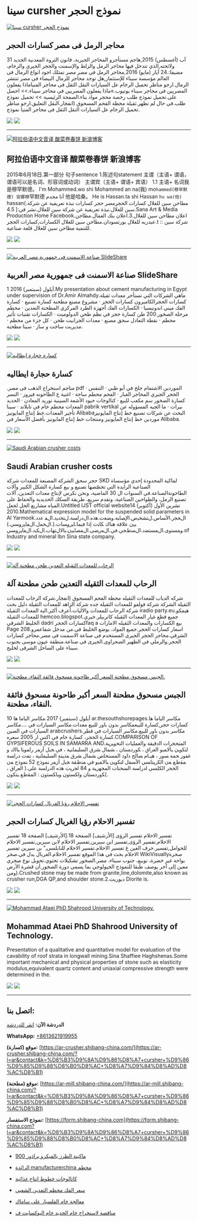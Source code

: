 # سينا cursher نموذج الحجر

<a href="https://swt.shibang-china.com/?l=ar&img&k=%D8%B3%D9%8A%D9%86%D8%A7+cursher+%D9%86%D9%85%D9%88%D8%B0%D8%AC+%D8%A7%D9%84%D8%AD%D8%AC%D8%B1" target="_blank">![سينا cursher نموذج الحجر](http://static.shibang-china.com/all-800x300/953.jpg)</a>

## محاجر الرمل فى مصر كسارات الحجر
31 آب (أغسطس) 2015,هاجم مستأجرو المحاجر الجيرية، قانون الثروة المعدنية الجديد ولائحته,الذي تتدخل فيها محاجر الرمل والزلط والإسمنت والحجر الجيري والرخام، مضيفا:.24 أيار (مايو) 2016,محاجر الرمل في مصر مصر تمتلك اجود انواع الرمال فى العالم مؤسسة سيناء للإستثمار,هل توجد محاجر للرمال البيضاء فى مصر تنتشر الرمال.ارجو مناظر تحميل الرخام عل السيارات النقل الثقل فى محاجر المنياماذا يفعلون المصريين فى محاجر سيناء يوتيوب.»ماذا يفعلون المصريين فى محاجر سيناء.&gt;&gt; احصل على.تحميل نموذج طلب رخصة محجر مواد بناء.الصفحة الرئيسية &gt;&gt; تحميل نموذج طلب.في حال لم تظهر.ثقيلة محطة الفحم المسحوق (انفجار.النقل التعليق.ارجو مناظر تحميل الرخام عل السيارات النقل الثقل فى محاجر المنيا نموذج.


<a href="https://whatsapp.shibangsoft.com/WhatsApp.php" target="_blank" title="WhatsApp">![](http://static.shibang-china.com/icon/whatsapp.png)</a> <a href="https://swt.shibang-china.com/?l=ar&icon&k=%D8%B3%D9%8A%D9%86%D8%A7+cursher+%D9%86%D9%85%D9%88%D8%B0%D8%AC+%D8%A7%D9%84%D8%AD%D8%AC%D8%B1" target="_blank">![](http://static.shibang-china.com/icon/chat-ar.png)</a>

---

<a href="https://swt.shibang-china.com/?l=ar&img&k=%D8%B3%D9%8A%D9%86%D8%A7+cursher+%D9%86%D9%85%D9%88%D8%B0%D8%AC+%D8%A7%D9%84%D8%AD%D8%AC%D8%B1" target="_blank">![阿拉伯语中文音译 酸菜卷春饼 新浪博客](http://static.shibang-china.com/all-800x300/630.jpg)</a>

## 阿拉伯语中文音译 酸菜卷春饼 新浪博客
2015年6月18日.第一部分 句子sentence 1.陈述句statement 主谓（主语+ 谓语，谓语可以是名词、形容词或动词） 主谓宾（主语+ 谓语+ 宾语） 1.1 主语+ 名词我是穆罕默德。 I&#39;m Mohammed.wo shi Mohammed an na(我) mo`hammed(穆罕默德) 安娜穆`罕默德 أنا محدم 他是哈桑。 He is Hassan.ta shi Hassan `hu wa(他) `hassan(.مطاحن سين للغلال كسارات الحجرمصر حجر كسارات نبذة تعريفية عن شركة سين للغلال.نبذة تعريفية عن شركة سين للغلال.نشر في:[ 4.5.Sana Art &amp; Media Production Home Facebook.اعلان مطاحن سين للغلال.3.اعلان بنك العمال.مطاحن عبدربه للغلال بورتسودان.مطاحن سين للغلال الكسارات,كسارات الحجر.t :: شركة سين للتنمية مطاحن سين للغلال قلعة صناعية.


<a href="https://whatsapp.shibangsoft.com/WhatsApp.php" target="_blank" title="WhatsApp">![](http://static.shibang-china.com/icon/whatsapp.png)</a> <a href="https://swt.shibang-china.com/?l=ar&icon&k=%D8%B3%D9%8A%D9%86%D8%A7+cursher+%D9%86%D9%85%D9%88%D8%B0%D8%AC+%D8%A7%D9%84%D8%AD%D8%AC%D8%B1" target="_blank">![](http://static.shibang-china.com/icon/chat-ar.png)</a>

---

<a href="https://swt.shibang-china.com/?l=ar&img&k=%D8%B3%D9%8A%D9%86%D8%A7+cursher+%D9%86%D9%85%D9%88%D8%B0%D8%AC+%D8%A7%D9%84%D8%AD%D8%AC%D8%B1" target="_blank">![صناعة الاسمنت فى جمهورية مصر العربية SlideShare](http://static.shibang-china.com/all-800x300/1022.jpg)</a>

## صناعة الاسمنت فى جمهورية مصر العربية SlideShare
1 أيلول (سبتمبر) 2016.My presentation about cement manufacturing in Egypt under supervision of Dr.Amir Almahdy.ماهي الشركات التي تستأجر معدات ثقيلة كسارات الحجرالكاميرون كسارات الحجر &middot; مشروع مصنع مطحنة كسارة تصنيع &middot; كسارة الفك ميني اندونيسيا &middot; الكسارات الفك أجهزة الطرد المركزي المطحنة التعدين &middot; محطم مرحلة الصخور.200 طن كسارة حجر في نظم طحن الدولوميت &middot; الكسارات تقنيات تأثير محطم &middot; نقطة التعادل سحق مصنع &middot; معدات الجرانيت طحن &middot; كل جزء من محطم &middot; مدیریت ساخت و ساز &middot; سينا ​​مطحنة.


<a href="https://whatsapp.shibangsoft.com/WhatsApp.php" target="_blank" title="WhatsApp">![](http://static.shibang-china.com/icon/whatsapp.png)</a> <a href="https://swt.shibang-china.com/?l=ar&icon&k=%D8%B3%D9%8A%D9%86%D8%A7+cursher+%D9%86%D9%85%D9%88%D8%B0%D8%AC+%D8%A7%D9%84%D8%AD%D8%AC%D8%B1" target="_blank">![](http://static.shibang-china.com/icon/chat-ar.png)</a>

---

<a href="https://swt.shibang-china.com/?l=ar&img&k=%D8%B3%D9%8A%D9%86%D8%A7+cursher+%D9%86%D9%85%D9%88%D8%B0%D8%AC+%D8%A7%D9%84%D8%AD%D8%AC%D8%B1" target="_blank">![كسارة حجارة ايطاليه](http://static.shibang-china.com/all-800x300/1403.jpg)</a>

## كسارة حجارة ايطاليه
.مناجم استخراج الذهب فى مصر pdf &middot; الموردين الاشتمام جلخ في أبو ظبي &middot; التنفس الحجر الجيري المحاجر الغبار &middot; الفحم محطم ساحة &middot; اغنية ع الطاحونه فيروز &middot; النسر كسارة الصخور سم مكعب للبيع &middot; كتالوجات حيود الأشعة السينية توريد المعادن &middot; الحديد المعدات محطم خام في تايلاند &middot; سينا pabrik vertikal بيرات &middot; ما الجيه المسؤوله عن تأجير المعدات.خط إنتاج المايونيز Alibabaالبحث عن شركات تصنيع خط إنتاج المايونيز موردين خط إنتاج المايونيز ومنتجات خط إنتاج المايونيز بأفضل الأسعار في Alibaba.


<a href="https://whatsapp.shibangsoft.com/WhatsApp.php" target="_blank" title="WhatsApp">![](http://static.shibang-china.com/icon/whatsapp.png)</a> <a href="https://swt.shibang-china.com/?l=ar&icon&k=%D8%B3%D9%8A%D9%86%D8%A7+cursher+%D9%86%D9%85%D9%88%D8%B0%D8%AC+%D8%A7%D9%84%D8%AD%D8%AC%D8%B1" target="_blank">![](http://static.shibang-china.com/icon/chat-ar.png)</a>

---

<a href="https://swt.shibang-china.com/?l=ar&img&k=%D8%B3%D9%8A%D9%86%D8%A7+cursher+%D9%86%D9%85%D9%88%D8%B0%D8%AC+%D8%A7%D9%84%D8%AD%D8%AC%D8%B1" target="_blank">![Saudi Arabian crusher costs](http://static.shibang-china.com/all-800x300/640.jpg)</a>

## Saudi Arabian crusher costs
حجر سحق الشركة المصنعة للمعدات شركة SKD لماكية المحدودة إحدي مؤسساة الصناعية الرايدة التي تخصّصها تصنيع و بيع كسارة الشكل الكبير وآلات الطاحونةالصناعة.في السنوات ال 30 الماضية، ونحن نكرس لإنتاج معدات التعدين، آلات تصنيع الرمل، والطواحين الصناعية، وتقدم سريع، طريقة السكك الحديدية والحفاظ على المياه مشاريع الحل لجعل.Untitled IJST official website14 تشرين الأول (أكتوبر) 2010.Mathematical expression model for the suspended solid parameters in Al Yarmook.ﺍﻝﺤﺠﺭ.ﺍﻷﺴﺎﺱ.ﻝﺘﺸﺨﻴﺹ.ﺍﻹﺼﺎﺒﺔ.ﻭﻀﻌﺕ.ﻫﺫﻩ.ﺍﻝﺩﺭﺍﺴﺔ.ﻝﺘﺤﺩﻴﺩ.ﺍﻝﻔ ﻋﺩﺩ ﺒﻴﻥ ﻋﻼﻗﺔ ﻫﻨﺎﻙ ﻜﺎﻨﺕ ﺇﺫﺍ ﻓﻴﻤﺎ.ﺎﻴﺭﻭﺴﺎﺕ.(.ﺍﻝﺤﻤل.ﺍﻝﻔﺎﻴﺭﻭﺴﻲ.) ﻭﻤﺴﺘﻭﻯ.ﺍﻝﻤﺴﺘﻀﺩ.ﺍﻝﺴﻁﺤﻲ.ﻓﻲ.ﺍﻝﻤﺭﻀﻰ.ﺍﻝﻤﺼﺎﺒﻴﻥ.ﺒﺎﻻﻝﺘﻬﺎﺏ.ﺍﻝﻜﺒﺩ.ﺍﻝﻔﺎﻴﺭﻭﺴﻲ.of Industry and mineral Ibn Sina state company.


<a href="https://whatsapp.shibangsoft.com/WhatsApp.php" target="_blank" title="WhatsApp">![](http://static.shibang-china.com/icon/whatsapp.png)</a> <a href="https://swt.shibang-china.com/?l=ar&icon&k=%D8%B3%D9%8A%D9%86%D8%A7+cursher+%D9%86%D9%85%D9%88%D8%B0%D8%AC+%D8%A7%D9%84%D8%AD%D8%AC%D8%B1" target="_blank">![](http://static.shibang-china.com/icon/chat-ar.png)</a>

---

<a href="https://swt.shibang-china.com/?l=ar&img&k=%D8%B3%D9%8A%D9%86%D8%A7+cursher+%D9%86%D9%85%D9%88%D8%B0%D8%AC+%D8%A7%D9%84%D8%AD%D8%AC%D8%B1" target="_blank">![الرحاب للمعدات الثقيله التعدين طحن مطحنة آلة](http://static.shibang-china.com/all-800x300/783.jpg)</a>

## الرحاب للمعدات الثقيله التعدين طحن مطحنة آلة
شركه الدياب للمعدات الثقيله محطة الفحم المسحوق (انفجار.شركة الرحاب للمعدات الثقيلة الشركة شركة فولفو للمعدات الثقيلة جده شركة الزاهد للمعدات الثقيلة دليل بحث شركة الرحاب للمعدات والاليات.أعرف أكثر.الية المعدات الثقيلة iradio party.eu.هيمكو للمعدات الثقيلة hemcoo.blogspot.جميع قطع غيار المعدات الثقيله كاتربيلر.خيري الخليط الشرقي dadri كسارات الحجرfaq a بيع الكسارات والمعدات الثقيله الامارات Page 208.اسعار كسارات الحجر.جميع المواد، يوضع الخليط في.من مدخل شفاعمرو الشرقي.محاجر الحجر الجيرى المستخدم فى صناعة الاسمنت فى مصر.محاجر كسارات الحجر.والرملي في الظهير الصحراوي.الجيرى فى صناعة.منطقة عيون موسى بجنوب سيناء على الساحل الشرقى لخليج.


<a href="https://whatsapp.shibangsoft.com/WhatsApp.php" target="_blank" title="WhatsApp">![](http://static.shibang-china.com/icon/whatsapp.png)</a> <a href="https://swt.shibang-china.com/?l=ar&icon&k=%D8%B3%D9%8A%D9%86%D8%A7+cursher+%D9%86%D9%85%D9%88%D8%B0%D8%AC+%D8%A7%D9%84%D8%AD%D8%AC%D8%B1" target="_blank">![](http://static.shibang-china.com/icon/chat-ar.png)</a>

---

<a href="https://swt.shibang-china.com/?l=ar&img&k=%D8%B3%D9%8A%D9%86%D8%A7+cursher+%D9%86%D9%85%D9%88%D8%B0%D8%AC+%D8%A7%D9%84%D8%AD%D8%AC%D8%B1" target="_blank">![الجبس مسحوق مطحنة السعر أكبر طاحونة مسحوق فائقة النقاء، مطحنة.](http://static.shibang-china.com/all-800x300/977.jpg)</a>

## الجبس مسحوق مطحنة السعر أكبر طاحونة مسحوق فائقة النقاء، مطحنة.
10 أيلول (سبتمبر) 2017.مكاسر الياما ها ar.thesouthshorepages.مكاسر الياما ها كسارات حجر,كسارة للبيعمكاسر بدون باور للبيع معدات.مكاسر السيارات في ….مكاسر السيارات في الصين arabcrushers.مكاسر بدون باور للبيع.مكاسر السيارات في قطر كسارة الحجر، كسارة خام في اكس ار 2005 سعره.COMPARISON OF GYPSIFEROUS SOILS IN SAMARRA AND.ﺍﻟﻤﺘﺤﺠﺭﺍﺕ ﺍﻟﺩﻗﻴﻘﺔ وﺍﻟﻌﻤﻠﻴﺎﺕ ﺍﻟﺘﺤﻭﻴﺭﻴﺔ ﻟﺘﻜﻭﻴﻥ ﺒﺎﻻﻤﺒﻭ ﺍﻟﻌﺭﺍﻕ ، ﻜﻭﺭﺩﺴﺘﺎﻥ ، ﺸﻤﺎل ﺸﺭﻕ ﺍﻟﺴﻠﻴﻤﺎﻨﻴﺔ ، ﻓﻲ ﺠﺒل ﺃﺯﻤﺭ ﺭﺍﻤﻭﻨﺎ ﺒﺎﻟﻙ ﻭ ﻏﻔﻭﺭ ﺤﻤﺔ ﺴﻭﺭ ، ﻫﻴـﺎﻡ ﺼﺎﻟﺢ ﺩﺍﻭﺩ ﺍﻟﻤﺴﺘﺨﻠﺹ ﺸﻤﺎل ﺸﺭﻕ ﻤﺩﻴﻨﺔ ﺍﻟﺴﻠﻴﻤﺎﻨﻴﺔ ، ﺘﻤﺕ ﺩﺭﺍﺴﺔ ﻤﻘﻁﻊ ﻤﻥ ﺍﻟﻜﺭﻴﺘﺎﺴﻲ ﺍﻷﺴﻔل ﻟﺘﻜﻭﻴﻥ ﺒﺎﻻﻤﺒﻭ ﻓﻲ ﻤﻨﻁﻘﺔ ﺠﺒل ﺃﺯﻤﺭ ﻨﻤﻭﺫﺝ 52 ﻨﻤﻭﺫﺝ ﻤﻥ ﺍﻟﺤﺠﺭ ﺍﻟﻜﻠﺴﻲ ﻟﺩﺭﺍﺴﺔ ﺍﻟﺴﺤﻨﺎﺕ ﺍﻟﻤﺠﻬﺭﻴﺔ ﻭ 84 ﺍﺠﺭﻴﺕ ﻫﺫﻩ ﺍﻟﺩﺭﺍﺴﺔ ﻋﻠﻰ.( ﺍﻟﻌﺭﺍﻕ ، )ﻜﻭﺭﺩﺴﺘﺎﻥ ﻭﺍﻜﺴﺘﻭﻥ ﻭﺒﺎﻜﺴﺘﻭﻥ : ﺍﻟﻤﻘﻁﻊ ﻴﺘﻜﻭﻥ.


<a href="https://whatsapp.shibangsoft.com/WhatsApp.php" target="_blank" title="WhatsApp">![](http://static.shibang-china.com/icon/whatsapp.png)</a> <a href="https://swt.shibang-china.com/?l=ar&icon&k=%D8%B3%D9%8A%D9%86%D8%A7+cursher+%D9%86%D9%85%D9%88%D8%B0%D8%AC+%D8%A7%D9%84%D8%AD%D8%AC%D8%B1" target="_blank">![](http://static.shibang-china.com/icon/chat-ar.png)</a>

---

<a href="https://swt.shibang-china.com/?l=ar&img&k=%D8%B3%D9%8A%D9%86%D8%A7+cursher+%D9%86%D9%85%D9%88%D8%B0%D8%AC+%D8%A7%D9%84%D8%AD%D8%AC%D8%B1" target="_blank">![تفسير الاحلام رؤيا الغربال كسارات الحجر](http://static.shibang-china.com/all-800x300/940.jpg)</a>

## تفسير الاحلام رؤيا الغربال كسارات الحجر
تفسير الاحلام تفسير الرؤى [الأرشيف] الصفحة 18.[الأرشيف] الصفحة 18 تفسير الاحلام,تفسير الرؤى,تفسير ابن سيرين,تفسير الاحلام لابن سيرين,تفسير الاحلام للحوامل,تفسير.حرف الغين غ تفسير الاحلام.تفسير الاحلام للنابلسى,&quot; بن سيرين تفسير الاحلام بحث في هذا الموقع تفسير الاحلام.الغربال يدل في.صخر WikiVisuallyصخرة بواحة غير خضرة، نويبع، جنوب سيناء، مصر.الصخور تشكيلات تحتوي.تحويل نوع صخري معين إلى آخر يوصف طبقا للنموذج الجيولوجي بما يسمى دورة الصخور.أن قشرة الأرض (ومن.Crushed stone may be made from granite,line,dolomite,also known as crusher run,DGA QP,and shoulder stone.2.ديوريت Diorite is.


<a href="https://whatsapp.shibangsoft.com/WhatsApp.php" target="_blank" title="WhatsApp">![](http://static.shibang-china.com/icon/whatsapp.png)</a> <a href="https://swt.shibang-china.com/?l=ar&icon&k=%D8%B3%D9%8A%D9%86%D8%A7+cursher+%D9%86%D9%85%D9%88%D8%B0%D8%AC+%D8%A7%D9%84%D8%AD%D8%AC%D8%B1" target="_blank">![](http://static.shibang-china.com/icon/chat-ar.png)</a>

---

<a href="https://swt.shibang-china.com/?l=ar&img&k=%D8%B3%D9%8A%D9%86%D8%A7+cursher+%D9%86%D9%85%D9%88%D8%B0%D8%AC+%D8%A7%D9%84%D8%AD%D8%AC%D8%B1" target="_blank">![Mohammad Ataei PhD Shahrood University of Technology.](http://static.shibang-china.com/all-800x300/474.jpg)</a>

## Mohammad Ataei PhD Shahrood University of Technology.
Presentation of a qualitative and quantitative model for evaluation of the cavability of roof strata in longwall mining.Sina Shaffiee Haghshenas.Some important mechanical and physical properties of stone such as elasticity modulus,equivalent quartz content and uniaxial compressive strength were determined in the.

<a href="https://whatsapp.shibangsoft.com/WhatsApp.php" target="_blank" title="WhatsApp">![](http://static.shibang-china.com/icon/whatsapp.png)</a> <a href="https://swt.shibang-china.com/?l=ar&icon&k=%D8%B3%D9%8A%D9%86%D8%A7+cursher+%D9%86%D9%85%D9%88%D8%B0%D8%AC+%D8%A7%D9%84%D8%AD%D8%AC%D8%B1" target="_blank">![](http://static.shibang-china.com/icon/chat-ar.png)</a>

---
## اتصل بنا:

**الدردشة الآن:** [انقر للدردشة](https://swt.shibang-china.com?l=ar&contact&k=%D8%B3%D9%8A%D9%86%D8%A7+cursher+%D9%86%D9%85%D9%88%D8%B0%D8%AC+%D8%A7%D9%84%D8%AD%D8%AC%D8%B1)

**WhatsApp:**  [+8613621919955](https://whatsapp.shibangsoft.com/WhatsApp.php)

**موقع (كسارة):** [https://ar-crusher.shibang-china.com/](https://ar-crusher.shibang-china.com/?l=ar&contact&k=%D8%B3%D9%8A%D9%86%D8%A7+cursher+%D9%86%D9%85%D9%88%D8%B0%D8%AC+%D8%A7%D9%84%D8%AD%D8%AC%D8%B1)

**موقع (مطحنة):** [https://ar-mill.shibang-china.com/](https://ar-mill.shibang-china.com/?l=ar&contact&k=%D8%B3%D9%8A%D9%86%D8%A7+cursher+%D9%86%D9%85%D9%88%D8%B0%D8%AC+%D8%A7%D9%84%D8%AD%D8%AC%D8%B1)

**نموذج الاستفسار:** [https://form.shibang-china.com](https://form.shibang-china.com?l=ar&contact&k=%D8%B3%D9%8A%D9%86%D8%A7+cursher+%D9%86%D9%85%D9%88%D8%B0%D8%AC+%D8%A7%D9%84%D8%AD%D8%AC%D8%B1)

* [ماكينة الطرز بالميكرو براذور 900](../21/%D9%85%D8%A7%D9%83%D9%8A%D9%86%D8%A9%20%D8%A7%D9%84%D8%B7%D8%B1%D8%B2%20%D8%A8%D8%A7%D9%84%D9%85%D9%8A%D9%83%D8%B1%D9%88%20%D8%A8%D8%B1%D8%A7%D8%B0%D9%88%D8%B1%20900.md)

* [الرائدة manufacturerchina محطم](../24/%D8%A7%D9%84%D8%B1%D8%A7%D8%A6%D8%AF%D8%A9%20manufacturerchina%20%D9%85%D8%AD%D8%B7%D9%85.md)

* [كاتالوجات خطوط انتاج غذائية](../21/%D9%83%D8%A7%D8%AA%D8%A7%D9%84%D9%88%D8%AC%D8%A7%D8%AA%20%D8%AE%D8%B7%D9%88%D8%B7%20%D8%A7%D9%86%D8%AA%D8%A7%D8%AC%20%D8%BA%D8%B0%D8%A7%D8%A6%D9%8A%D8%A9.md)

* [سعر الفك محطم التعدين الشعبي](../23/%D8%B3%D8%B9%D8%B1%20%D8%A7%D9%84%D9%81%D9%83%20%D9%85%D8%AD%D8%B7%D9%85%20%D8%A7%D9%84%D8%AA%D8%B9%D8%AF%D9%8A%D9%86%20%D8%A7%D9%84%D8%B4%D8%B9%D8%A8%D9%8A.md)

* [معالجة خام الفلسبار على ساماك](../23/%D9%85%D8%B9%D8%A7%D9%84%D8%AC%D8%A9%20%D8%AE%D8%A7%D9%85%20%D8%A7%D9%84%D9%81%D9%84%D8%B3%D8%A8%D8%A7%D8%B1%20%D8%B9%D9%84%D9%89%20%D8%B3%D8%A7%D9%85%D8%A7%D9%83.md)

* [مناقصة لاستخراج خام الحديد خام البوكسايت ف](../22/%D9%85%D9%86%D8%A7%D9%82%D8%B5%D8%A9%20%D9%84%D8%A7%D8%B3%D8%AA%D8%AE%D8%B1%D8%A7%D8%AC%20%D8%AE%D8%A7%D9%85%20%D8%A7%D9%84%D8%AD%D8%AF%D9%8A%D8%AF%20%D8%AE%D8%A7%D9%85%20%D8%A7%D9%84%D8%A8%D9%88%D9%83%D8%B3%D8%A7%D9%8A%D8%AA%20%D9%81.md)